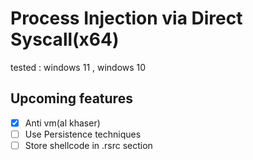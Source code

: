 #  Process Injection via Direct Syscall(x64)
tested : windows 11 , windows 10

## Upcoming features

- [x] Anti vm(al khaser)
- [ ] Use Persistence techniques
- [ ] Store shellcode in .rsrc section

